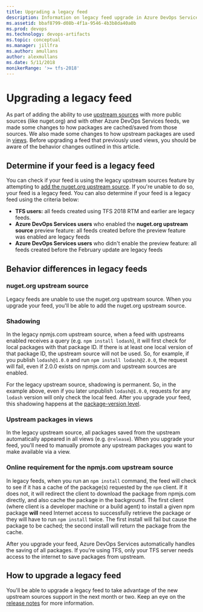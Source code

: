```yaml
---
title: Upgrading a legacy feed
description: Information on legacy feed upgrade in Azure DevOps Services or Team Foundation Server
ms.assetid: bbaf8799-d08b-4f1a-9546-4b3b8da40a0b
ms.prod: devops
ms.technology: devops-artifacts
ms.topic: conceptual
ms.manager: jillfra
ms.author: amullans
author: alexmullans
ms.date: 5/11/2018
monikerRange: '>= tfs-2018'
---
```


# Upgrading a legacy feed

As part of adding the ability to use [upstream sources](../concepts/upstream-sources.md) with more public sources (like nuget.org) and with other Azure DevOps Services feeds, we made some changes to how packages are cached/saved from those sources. We also made some changes to how upstream packages are used in [views](../concepts/views.md). Before upgrading a feed that previously used views, you should be aware of the behavior changes outlined in this article.

## Determine if your feed is a legacy feed

You can check if your feed is using the legacy upstream sources feature by attempting to [add the nuget.org upstream source](../nuget/upstream-sources.md#existing-feed). If you're unable to do so, your feed is a legacy feed. You can also determine if your feed is a legacy feed using the criteria below:

- **TFS users:** all feeds created using TFS 2018 RTM and earlier are legacy feeds. 
- **Azure DevOps Services users** who enabled the **nuget.org upstream source** preview feature: all feeds created before the preview feature was enabled are legacy feeds
- **Azure DevOps Services users** who didn't enable the preview feature: all feeds created before the February update are legacy feeds

## Behavior differences in legacy feeds

### nuget.org upstream source

Legacy feeds are unable to use the nuget.org upstream source. When you upgrade your feed, you'll be able to add the nuget.org upstream source.

### Shadowing

In the legacy npmjs.com upstream source, when a feed with upstreams enabled receives a query (e.g. `npm install lodash`), it will first check for local packages with that package ID. If there is at least one local version of that package ID, the upstream source will not be used. So, for example, if you publish `lodash@1.0.0` and run `npm install lodash@2.0.0`, the request will fail, even if 2.0.0 exists on npmjs.com and upstream sources are enabled.

For the legacy upstream source, shadowing is permanent. So, in the example above, even if you later unpublish `lodash@1.0.0`, requests for any `lodash` version will only check the local feed. After you upgrade your feed, this shadowing happens at the [package-version level](../concepts/upstream-sources.md#overriding-packages).

### Upstream packages in views

In the legacy upstream source, all packages saved from the upstream automatically appeared in all views (e.g. `@release`). When you upgrade your feed, you'll need to manually promote any upstream packages you want to make available via a view.

### Online requirement for the npmjs.com upstream source

In legacy feeds, when you run an `npm install` command, the feed will check to see if it has a cache of the package(s) requested by the `npm` client. If it does not, it will redirect the client to download the package from npmjs.com directly, and also cache the package in the background. The first client (where client is a developer machine or a build agent) to install a given npm package **will** need Internet access to successfully retrieve the package *or* they will have to run `npm install` twice. The first install will fail but cause the package to be cached; the second install will return the package from the cache.

After you upgrade your feed, Azure DevOps Services automatically handles the saving of all packages. If you're using TFS, only your TFS server needs access to the internet to save packages from upstream.

## How to upgrade a legacy feed

You'll be able to upgrade a legacy feed to take advantage of the new upstream sources support in the next month or two. Keep an eye on the [release notes](/azure/devops/release-notes/) for more information.